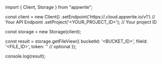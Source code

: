 import { Client, Storage } from "appwrite";

const client = new Client()
    .setEndpoint('https://<REGION>.cloud.appwrite.io/v1') // Your API Endpoint
    .setProject('<YOUR_PROJECT_ID>'); // Your project ID

const storage = new Storage(client);

const result = storage.getFileView({
    bucketId: '<BUCKET_ID>',
    fileId: '<FILE_ID>',
    token: '<TOKEN>' // optional
});

console.log(result);
